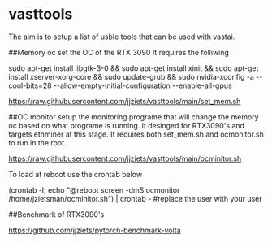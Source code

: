 # vasttools

The aim is to setup a list of usble tools that can be used with vastai.

##Memory oc
set the OC of the RTX 3090
It requires the folliwing

sudo apt-get install libgtk-3-0 && sudo apt-get install xinit && sudo apt-get install xserver-xorg-core && sudo update-grub && sudo nvidia-xconfig -a --cool-bits=28 --allow-empty-initial-configuration --enable-all-gpus

https://raw.githubusercontent.com/jjziets/vasttools/main/set_mem.sh


##OC monitor
setup the monitoring programe that will change the memory oc based on what programe is running. it desinged for RTX3090's and targets ethminer at this stage.
It requires both set_mem.sh and ocmonitor.sh to run in the root.

https://raw.githubusercontent.com/jjziets/vasttools/main/ocminitor.sh

To load at reboot use the crontab below

(crontab -l; echo "@reboot screen -dmS ocmonitor /home/jzietsman/ocminitor.sh") | crontab -  #replace the user with your user

##Benchmark of RTX3090's

https://github.com/jjziets/pytorch-benchmark-volta


